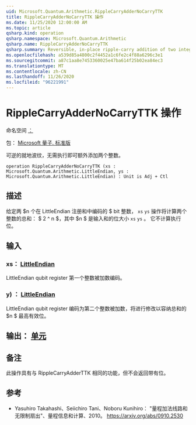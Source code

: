```yaml
---
uid: Microsoft.Quantum.Arithmetic.RippleCarryAdderNoCarryTTK
title: RippleCarryAdderNoCarryTTK 操作
ms.date: 11/25/2020 12:00:00 AM
ms.topic: article
qsharp.kind: operation
qsharp.namespace: Microsoft.Quantum.Arithmetic
qsharp.name: RippleCarryAdderNoCarryTTK
qsharp.summary: Reversible, in-place ripple-carry addition of two integers without carry out.
ms.openlocfilehash: a539d85a4800c2f4452a1c6fe2c4f88a6296c3e1
ms.sourcegitcommit: a87c1aa8e7453360025e47ba614f25b02ea84ec3
ms.translationtype: MT
ms.contentlocale: zh-CN
ms.lasthandoff: 11/26/2020
ms.locfileid: "96221991"
---
```

# <a name="ripplecarryaddernocarryttk-operation"></a>RippleCarryAdderNoCarryTTK 操作

命名空间 [：](xref:Microsoft.Quantum.Arithmetic)

包： [Microsoft 量子. 标准版](https://nuget.org/packages/Microsoft.Quantum.Standard)


可逆的就地波纹，无需执行即可额外添加两个整数。

```qsharp
operation RippleCarryAdderNoCarryTTK (xs : Microsoft.Quantum.Arithmetic.LittleEndian, ys : Microsoft.Quantum.Arithmetic.LittleEndian) : Unit is Adj + Ctl
```


## <a name="description"></a>描述

给定两 $n 个在 LittleEndian 注册和中编码的 $ bit 整数， `xs` `ys` 操作将计算两个整数的总和： $ 2 ^ n $，其中 $n $ 是输入和的位大小 `xs` `ys` 。 它不计算执行位。

## <a name="input"></a>输入

### <a name="xs--littleendian"></a>xs： [LittleEndian](xref:Microsoft.Quantum.Arithmetic.LittleEndian)

LittleEndian qubit register 第一个整数被加数编码。


### <a name="ys--littleendian"></a>y) ： [LittleEndian](xref:Microsoft.Quantum.Arithmetic.LittleEndian)

LittleEndian qubit register 编码为第二个整数被加数，将进行修改以容纳总和的 $n $ 最高有效位。



## <a name="output--unit"></a>输出： [单元](xref:microsoft.quantum.lang-ref.unit)



## <a name="remarks"></a>备注

此操作具有与 RippleCarryAdderTTK 相同的功能，但不会返回带有位。

## <a name="references"></a>参考

- Yasuhiro Takahashi、Seiichiro Tani、Noboru Kunihiro： "量程加法线路和无限制扇出"、量程信息和计算、2010。
  https://arxiv.org/abs/0910.2530